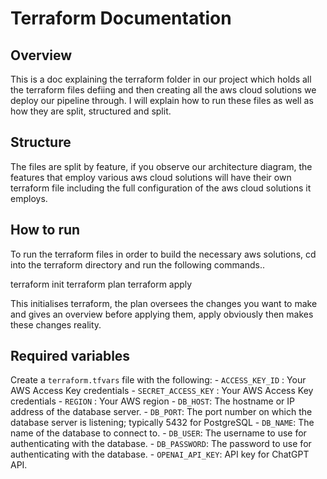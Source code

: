 # Terraform Documentation

## Overview
This is a doc explaining the terraform folder in our project which holds all the terraform files defiing and then creating all the aws cloud solutions we deploy our pipeline through. I will explain how to run these files as well as how they are split, structured and split.

## Structure
The files are split by feature, if you observe our architecture diagram, the features that employ various aws cloud solutions will have their own terraform file including the full configuration of the aws cloud solutions it employs.

## How to run
To run the terraform files in order to build the necessary aws solutions, cd into the terraform directory and run the following commands..

terraform init
terraform plan
terraform apply

This initialises terraform, the plan oversees the changes you want to make and gives an overview before applying them, apply obviously then makes these changes reality.

## Required variables
Create a `terraform.tfvars` file with the following:
    - `ACCESS_KEY_ID` : Your AWS Access Key credentials
    - `SECRET_ACCESS_KEY` : Your AWS Access Key credentials
    - `REGION` : Your AWS region
    - `DB_HOST`: The hostname or IP address of the database server.
    - `DB_PORT`: The port number on which the database server is listening; typically 5432 for PostgreSQL
    - `DB_NAME`: The name of the database to connect to.
    - `DB_USER`: The username to use for authenticating with the database.
    - `DB_PASSWORD`: The password to use for authenticating with the database.
    - `OPENAI_API_KEY`: API key for ChatGPT API.